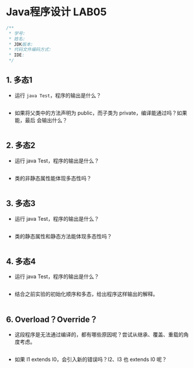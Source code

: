 # Java程序设计 LAB05

```java
/**
 * 学号: 
 * 姓名:
 * JDK版本:
 * 代码文件编码方式:
 * IDE:
 */
```

## 1. 多态1

- 运行 `java Test`，程序的输出是什么？
  ```text
  
  ```
- 如果将父类中的方法声明为 public，而子类为 private，编译能通过吗？如果能，最后 会输出什么？
  ```text
  
  ```

## 2. 多态2

- 运行 java Test，程序的输出是什么？
  ```text
  
  ```
- 类的非静态属性能体现多态性吗？
  ```text
  
  ```

## 3. 多态3

- 运行 java Test，程序的输出是什么？
  ```text
  
  ```
- 类的静态属性和静态方法能体现多态性吗？
  ```text
  
  ```

## 4. 多态4

- 运行 java Test，程序的输出是什么？
  ```text
  
  ```
- 结合之前实验的初始化顺序和多态，给出程序这样输出的解释。
  ```text
  
  ```

## 6. Overload？Override？

- 这段程序是无法通过编译的，都有哪些原因呢？尝试从继承、覆盖、重载的角度考虑。
  ```text
  
  ```
- 如果 I1 extends I0，会引入新的错误吗？I2、I3 也 extends I0 呢？
  ```text
  
  ```

